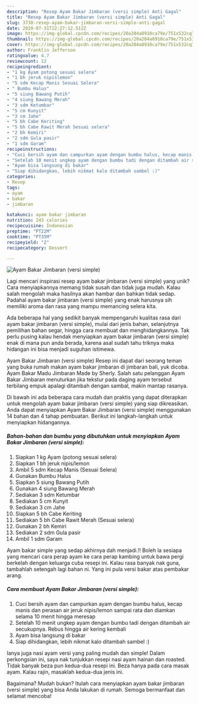 ```yaml
---
description: "Resep Ayam Bakar Jimbaran (versi simple) Anti Gagal"
title: "Resep Ayam Bakar Jimbaran (versi simple) Anti Gagal"
slug: 3738-resep-ayam-bakar-jimbaran-versi-simple-anti-gagal
date: 2020-07-31T22:27:12.512Z
image: https://img-global.cpcdn.com/recipes/20a204a8910ca79e/751x532cq70/ayam-bakar-jimbaran-versi-simple-foto-resep-utama.jpg
thumbnail: https://img-global.cpcdn.com/recipes/20a204a8910ca79e/751x532cq70/ayam-bakar-jimbaran-versi-simple-foto-resep-utama.jpg
cover: https://img-global.cpcdn.com/recipes/20a204a8910ca79e/751x532cq70/ayam-bakar-jimbaran-versi-simple-foto-resep-utama.jpg
author: Franklin Jefferson
ratingvalue: 4.7
reviewcount: 12
recipeingredient:
- "1 kg Ayam potong sesuai selera"
- "1 bh jeruk nipislemon"
- "5 sdm Kecap Manis Sesuai Selera"
- " Bumbu Halus"
- "5 siung Bawang Putih"
- "4 siung Bawang Merah"
- "3 sdm Ketumbar"
- "5 cm Kunyit"
- "3 cm Jahe"
- "5 bh Cabe Keriting"
- "5 bh Cabe Rawit Merah Sesuai selera"
- "2 bh Kemiri"
- "2 sdm Gula pasir"
- "1 sdm Garam"
recipeinstructions:
- "Cuci bersih ayam dan campurkan ayam dengan bumbu halus, kecap manis dan perasan air jeruk nipis/lemon sampai rata dan diamkan selama 10 menit hingga meresap"
- "Setelah 10 menit ungkep ayam dengan bumbu tadi dengan ditambah air secukupnya. Rebus hingga air kering kembali"
- "Ayam bisa langsung di bakar"
- "Siap dihidangkan, lebih nikmat kalo ditambah sambel :)"
categories:
- Resep
tags:
- ayam
- bakar
- jimbaran

katakunci: ayam bakar jimbaran 
nutrition: 243 calories
recipecuisine: Indonesian
preptime: "PT22M"
cooktime: "PT35M"
recipeyield: "2"
recipecategory: Dessert

---
```



![Ayam Bakar Jimbaran (versi simple)](https://img-global.cpcdn.com/recipes/20a204a8910ca79e/751x532cq70/ayam-bakar-jimbaran-versi-simple-foto-resep-utama.jpg)

Lagi mencari inspirasi resep ayam bakar jimbaran (versi simple) yang unik? Cara menyiapkannya memang tidak susah dan tidak juga mudah. Kalau salah mengolah maka hasilnya akan hambar dan bahkan tidak sedap. Padahal ayam bakar jimbaran (versi simple) yang enak harusnya sih memiliki aroma dan rasa yang mampu memancing selera kita.

Ada beberapa hal yang sedikit banyak mempengaruhi kualitas rasa dari ayam bakar jimbaran (versi simple), mulai dari jenis bahan, selanjutnya pemilihan bahan segar, hingga cara membuat dan menghidangkannya. Tak perlu pusing kalau hendak menyiapkan ayam bakar jimbaran (versi simple) enak di mana pun anda berada, karena asal sudah tahu triknya maka hidangan ini bisa menjadi suguhan istimewa.

Ayam Bakar Jimbaran (versi simple) Resep ini dapat dari seorang teman yang buka rumah makan ayam bakar jimbaran di jimbaran bali, yuk dicoba. Ayam Bakar Madu Jimbaran Made by Sherly. Salah satu pelanggan Ayam Bakar Jimbaran menuturkan jika tekstur pada daging ayam tersebut terbilang empuk apalagi ditambah dengan sambal, makin mantap rasanya.


Di bawah ini ada beberapa cara mudah dan praktis yang dapat diterapkan untuk mengolah ayam bakar jimbaran (versi simple) yang siap dikreasikan. Anda dapat menyiapkan Ayam Bakar Jimbaran (versi simple) menggunakan 14 bahan dan 4 tahap pembuatan. Berikut ini langkah-langkah untuk menyiapkan hidangannya.

<!--inarticleads1-->

##### Bahan-bahan dan bumbu yang dibutuhkan untuk menyiapkan Ayam Bakar Jimbaran (versi simple):

1. Siapkan 1 kg Ayam (potong sesuai selera)
1. Siapkan 1 bh jeruk nipis/lemon
1. Ambil 5 sdm Kecap Manis (Sesuai Selera)
1. Gunakan  Bumbu Halus
1. Siapkan 5 siung Bawang Putih
1. Gunakan 4 siung Bawang Merah
1. Sediakan 3 sdm Ketumbar
1. Sediakan 5 cm Kunyit
1. Sediakan 3 cm Jahe
1. Siapkan 5 bh Cabe Keriting
1. Sediakan 5 bh Cabe Rawit Merah (Sesuai selera)
1. Gunakan 2 bh Kemiri
1. Sediakan 2 sdm Gula pasir
1. Ambil 1 sdm Garam


Ayam bakar simple yang sedap akhirnya dah menjadi.!! Boleh la sesiapa yang mencari cara perap ayam ke cara perap kambing untuk bawa pergi berkelah dengan keluarga cuba resepi ini. Kalau rasa banyak nak guna, tambahlah setengah lagi bahan ni. Yang ini pula versi bakar atas pembakar arang. 

<!--inarticleads2-->

##### Cara membuat Ayam Bakar Jimbaran (versi simple):

1. Cuci bersih ayam dan campurkan ayam dengan bumbu halus, kecap manis dan perasan air jeruk nipis/lemon sampai rata dan diamkan selama 10 menit hingga meresap
1. Setelah 10 menit ungkep ayam dengan bumbu tadi dengan ditambah air secukupnya. Rebus hingga air kering kembali
1. Ayam bisa langsung di bakar
1. Siap dihidangkan, lebih nikmat kalo ditambah sambel :)


Ianya juga nasi ayam versi yang paling mudah dan simple! Dalam perkongsian ini, saya nak tunjukkan resepi nasi ayam hainan dan roasted. Tidak banyak beza pun kedua-dua resepi ini. Beza hanya pada cara masak ayam. Kalau rajin, masaklah kedua-dua jenis ini. 

Bagaimana? Mudah bukan? Itulah cara menyiapkan ayam bakar jimbaran (versi simple) yang bisa Anda lakukan di rumah. Semoga bermanfaat dan selamat mencoba!
